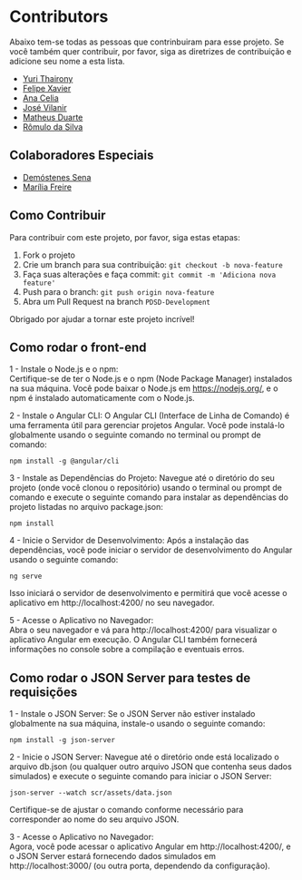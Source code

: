 # Contributors

Abaixo tem-se todas as pessoas que contrinbuiram para esse projeto. Se você também quer contribuir, por favor, siga as diretrizes de contribuição e adicione seu nome a esta lista.

- [Yuri Thairony](https://github.com/ythairony)
- [Felipe Xavier](https://github.com/felipexrn)
- [Ana Celia](https://github.com/ana-celia)
- [José Vilanir](https://github.com/josevilanir)
- [Matheus Duarte](https://github.com/plmdsmatheus)
- [Rômulo da Silva](https://github.com/rommuloifrn)


## Colaboradores Especiais

- [Demóstenes Sena](https://github.com/demostenessena)
- [Marília Freire](https://github.com/mariliaafreire)


## Como Contribuir

Para contribuir com este projeto, por favor, siga estas etapas:

1. Fork o projeto
2. Crie um branch para sua contribuição: `git checkout -b nova-feature`
3. Faça suas alterações e faça commit: `git commit -m 'Adiciona nova feature'`
4. Push para o branch: `git push origin nova-feature`
5. Abra um Pull Request na branch `PDSD-Development`


Obrigado por ajudar a tornar este projeto incrível!

## Como rodar o front-end

1 - Instale o Node.js e o npm:  
Certifique-se de ter o Node.js e o npm (Node Package Manager) instalados na sua máquina. Você pode baixar o Node.js em https://nodejs.org/, e o npm é instalado automaticamente com o Node.js.  
  
2 - Instale o Angular CLI:
O Angular CLI (Interface de Linha de Comando) é uma ferramenta útil para gerenciar projetos Angular. Você pode instalá-lo globalmente usando o seguinte comando no terminal ou prompt de comando:

`npm install -g @angular/cli`  

3 - Instale as Dependências do Projeto:
Navegue até o diretório do seu projeto (onde você clonou o repositório) usando o terminal ou prompt de comando e execute o seguinte comando para instalar as dependências do projeto listadas no arquivo package.json:

`npm install`  

4 - Inicie o Servidor de Desenvolvimento:
Após a instalação das dependências, você pode iniciar o servidor de desenvolvimento do Angular usando o seguinte comando:

`ng serve`  

Isso iniciará o servidor de desenvolvimento e permitirá que você acesse o aplicativo em http://localhost:4200/ no seu navegador.  

5 - Acesse o Aplicativo no Navegador:  
Abra o seu navegador e vá para http://localhost:4200/ para visualizar o aplicativo Angular em execução. O Angular CLI também fornecerá informações no console sobre a compilação e eventuais erros.


## Como rodar o JSON Server para testes de requisições  

1 - Instale o JSON Server:
Se o JSON Server não estiver instalado globalmente na sua máquina, instale-o usando o seguinte comando:

`npm install -g json-server`  

2 - Inicie o JSON Server:
Navegue até o diretório onde está localizado o arquivo db.json (ou qualquer outro arquivo JSON que contenha seus dados simulados) e execute o seguinte comando para iniciar o JSON Server:

`json-server --watch scr/assets/data.json`  

Certifique-se de ajustar o comando conforme necessário para corresponder ao nome do seu arquivo JSON.

3 - Acesse o Aplicativo no Navegador:  
Agora, você pode acessar o aplicativo Angular em http://localhost:4200/, e o JSON Server estará fornecendo dados simulados em http://localhost:3000/ (ou outra porta, dependendo da configuração).


